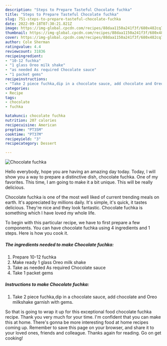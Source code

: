 ```yaml
---
description: "Steps to Prepare Tasteful Chocolate fuchka"
title: "Steps to Prepare Tasteful Chocolate fuchka"
slug: 751-steps-to-prepare-tasteful-chocolate-fuchka
date: 2022-09-18T07:30:21.821Z
image: https://img-global.cpcdn.com/recipes/88daa1150a241f3f/680x482cq70/chocolate-fuchka-recipe-main-photo.jpg
thumbnail: https://img-global.cpcdn.com/recipes/88daa1150a241f3f/680x482cq70/chocolate-fuchka-recipe-main-photo.jpg
cover: https://img-global.cpcdn.com/recipes/88daa1150a241f3f/680x482cq70/chocolate-fuchka-recipe-main-photo.jpg
author: Cole Sherman
ratingvalue: 4.4
reviewcount: 31836
recipeingredient:
- "10-12 fuchka"
- "1 glass Oreo milk shake"
- "as needed As required Chocolate sauce"
- "1 packet gems"
recipeinstructions:
- "Take 2 piece fuchka,dip in a chocolate sauce, add chocolate and Oreo milkshake garnish with gems."
categories:
- Recipe
tags:
- chocolate
- fuchka

katakunci: chocolate fuchka 
nutrition: 207 calories
recipecuisine: American
preptime: "PT35M"
cooktime: "PT37M"
recipeyield: "3"
recipecategory: Dessert

---
```



![Chocolate fuchka](https://img-global.cpcdn.com/recipes/88daa1150a241f3f/680x482cq70/chocolate-fuchka-recipe-main-photo.jpg)

Hello everybody, hope you are having an amazing day today. Today, I will show you a way to prepare a distinctive dish, chocolate fuchka. One of my favorites. This time, I am going to make it a bit unique. This will be really delicious.

Chocolate fuchka is one of the most well liked of current trending meals on earth. It's appreciated by millions daily. It's simple, it's quick, it tastes delicious. They're nice and they look fantastic. Chocolate fuchka is something which I have loved my whole life.




To begin with this particular recipe, we have to first prepare a few components. You can have chocolate fuchka using 4 ingredients and 1 steps. Here is how you cook it.

<!--inarticleads1-->

##### The ingredients needed to make Chocolate fuchka:

1. Prepare 10-12 fuchka
1. Make ready 1 glass Oreo milk shake
1. Take as needed As required Chocolate sauce
1. Take 1 packet gems




<!--inarticleads2-->

##### Instructions to make Chocolate fuchka:

1. Take 2 piece fuchka,dip in a chocolate sauce, add chocolate and Oreo milkshake garnish with gems.




So that is going to wrap it up for this exceptional food chocolate fuchka recipe. Thank you very much for your time. I'm confident that you can make this at home. There's gonna be more interesting food at home recipes coming up. Remember to save this page on your browser, and share it to your loved ones, friends and colleague. Thanks again for reading. Go on get cooking!
